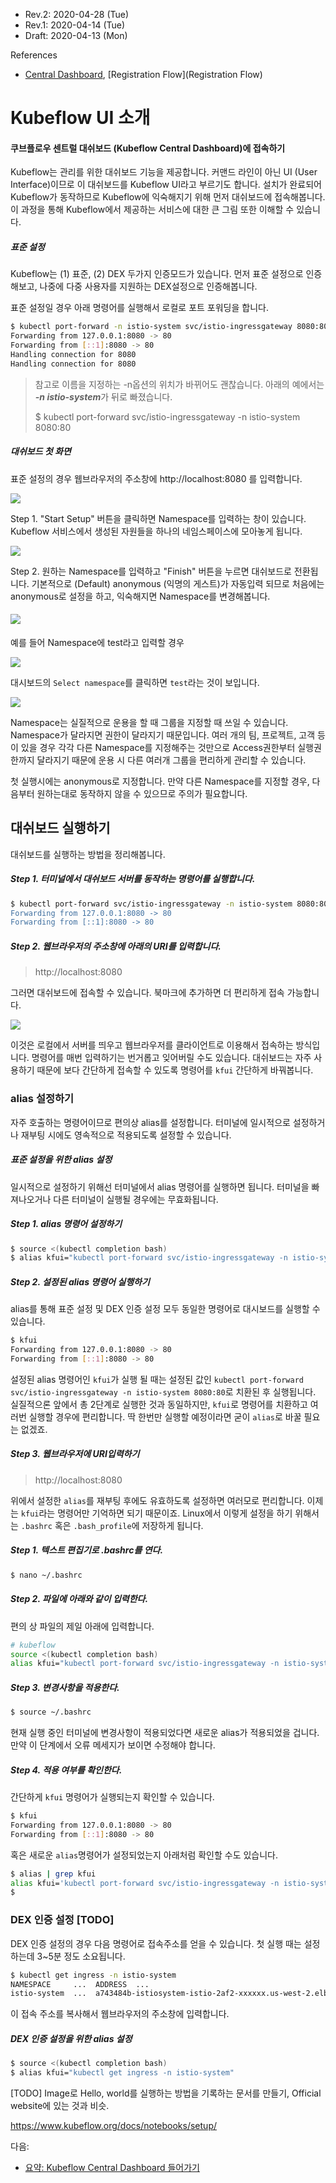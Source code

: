 * Rev.2: 2020-04-28 (Tue)
* Rev.1: 2020-04-14 (Tue)
* Draft: 2020-04-13 (Mon)

References

* [Central Dashboard](https://www.kubeflow.org/docs/components/central-dash/overview/), [Registration Flow](Registration Flow)

# Kubeflow UI 소개

#### 쿠브플로우 센트럴 대쉬보드 (Kubeflow Central Dashboard)에 접속하기

Kubeflow는 관리를 위한 대쉬보드 기능을 제공합니다. 커맨드 라인이 아닌 UI (User Interface)이므로 이 대쉬보드를 Kubeflow UI라고 부르기도 합니다. 설치가 완료되어 Kubeflow가 동작하므로 Kubeflow에 익숙해지기 위해 먼저 대쉬보드에 접속해봅니다. 이 과정을 통해 Kubeflow에서 제공하는 서비스에 대한 큰 그림 또한 이해할 수 있습니다.

##### 표준 설정

Kubeflow는 (1) 표준, (2) DEX 두가지 인증모드가 있습니다. 먼저 표준 설정으로 인증해보고, 나중에 다중 사용자를 지원하는 DEX설정으로 인증해봅니다.

표준 설정일 경우 아래 명령어를 실행해서 로컬로 포트 포워딩을 합니다.

```bash
$ kubectl port-forward -n istio-system svc/istio-ingressgateway 8080:80
Forwarding from 127.0.0.1:8080 -> 80
Forwarding from [::1]:8080 -> 80
Handling connection for 8080
Handling connection for 8080
```

> 참고로 이름을 지정하는 -n옵션의 위치가 바뀌어도 괜찮습니다. 아래의 예에서는 ***-n istio-system***가 뒤로 빠졌습니다.
>
> $ kubectl port-forward svc/istio-ingressgateway -n istio-system 8080:80

##### 대쉬보드 첫 화면

표준 설정의 경우 웹브라우저의 주소창에 http://localhost:8080 를 입력합니다.

<img src="../images/kubeflow-dashboard-1.png">

Step 1. "Start Setup" 버튼을 클릭하면 Namespace를 입력하는 창이 있습니다. Kubeflow 서비스에서 생성된 자원들을 하나의 네임스페이스에 모아놓게 됩니다.

<img src="../images/kubeflow-dashboard-2.png">

Step 2. 원하는 Namespace를 입력하고 "Finish" 버튼을 누르면 대쉬보드로 전환됩니다. 기본적으로 (Default) anonymous (익명의 게스트)가 자동입력 되므로 처음에는 anonymous로 설정을 하고, 익숙해지면 Namespace를 변경해봅니다.

#### <img src="../images/kubeflow-dashboard-4.png">

예를 들어 Namespace에 test라고 입력할 경우

<img src="../images/kubeflow-dashboard-3.png">

대시보드의 `Select namespace`를 클릭하면 `test`라는 것이 보입니다.

<img src="../images/kubeflow-dashboard-5.png">

Namespace는 실질적으로 운용을 할 때 그룹을 지정할 때 쓰일 수 있습니다. Namespace가 달라지면 권한이 달라지기 때문입니다. 여러 개의 팀, 프로젝트, 고객 등이 있을 경우 각각 다른 Namespace를 지정해주는 것만으로 Access권한부터 실행권한까지 달라지기 때문에 운용 시 다른 여러개 그룹을 편리하게 관리할 수 있습니다.

첫 실행시에는 anonymous로 지정합니다. 만약 다른 Namespace를 지정할 경우, 다음부터 원하는대로 동작하지 않을 수 있으므로 주의가 필요합니다.

## 대쉬보드 실행하기

대쉬보드를 실행하는 방법을 정리해봅니다. 

##### Step 1. 터미널에서 대쉬보드 서버를 동작하는 명령어를 실행합니다.

```bash
$ kubectl port-forward svc/istio-ingressgateway -n istio-system 8080:80"
Forwarding from 127.0.0.1:8080 -> 80
Forwarding from [::1]:8080 -> 80
```

##### Step 2. 웹브라우저의 주소창에 아래의 URI를 입력합니다.

> http://localhost:8080 

그러면 대쉬보드에 접속할 수 있습니다. 북마크에 추가하면 더 편리하게 접속 가능합니다.

<img src="images/kubeflow-dashboard-bookmark.png">

이것은 로컬에서 서버를 띄우고 웹브라우저를 클라이언트로 이용해서 접속하는 방식입니다. 명령어를 매번 입력하기는 번거롭고 잊어버릴 수도 있습니다. 대쉬보드는 자주 사용하기 때문에 보다 간단하게 접속할 수 있도록 명령어를 `kfui` 간단하게 바꿔봅니다.

### alias 설정하기

자주 호출하는 명령어이므로 편의상 alias를 설정합니다. 터미널에 일시적으로 설정하거나 재부팅 시에도 영속적으로 적용되도록 설정할 수 있습니다.

##### 표준 설정을 위한 alias 설정

일시적으로 설정하기 위해선 터미널에서 alias 명령어를 실행하면 됩니다. 터미널을 빠져나오거나 다른 터미널이 실행될 경우에는 무효화됩니다.

##### Step 1. alias 명령어 설정하기

```bash
$ source <(kubectl completion bash)
$ alias kfui="kubectl port-forward svc/istio-ingressgateway -n istio-system 8080:80"
```

##### Step 2. 설정된 alias 명령어 실행하기

alias를 통해 표준 설정 및 DEX 인증 설정 모두 동일한 명령어로 대시보드를 실행할 수 있습니다.

```bash
$ kfui
Forwarding from 127.0.0.1:8080 -> 80
Forwarding from [::1]:8080 -> 80
```

설정된 alias 명령어인 `kfui`가 실행 될 때는 설정된 값인 `kubectl port-forward svc/istio-ingressgateway -n istio-system 8080:80`로 치환된 후 실행됩니다. 실질적으론 앞에서 총 2단계로 실행한 것과 동일하지만, `kfui`로 명령어를 치환하고 여러번 실행할 경우에 편리합니다. 딱 한번만 실행할 예정이라면 굳이 `alias`로 바꿀 필요는 없겠죠.

##### Step 3. 웹브라우저에 URI입력하기

> http://localhost:8080 



위에서 설정한 `alias`를 재부팅 후에도 유효하도록 설정하면 여러모로 편리합니다. 이제는 `kfui`라는 명령어만 기억하면 되기 때문이죠. Linux에서 이렇게 설정을 하기 위해서는 `.bashrc` 혹은 `.bash_profile`에 저장하게 됩니다.

##### Step 1. 텍스트 편집기로 .bashrc를 연다.

```bash
$ nano ~/.bashrc
```

##### Step 2. 파일에 아래와 같이 입력한다.

편의 상 파일의 제일 아래에 입력합니다.

```bash
# kubeflow
source <(kubectl completion bash)
alias kfui="kubectl port-forward svc/istio-ingressgateway -n istio-system 8080:80"
```

##### Step 3. 변경사항을 적용한다.

```bash
$ source ~/.bashrc
```

현재 실행 중인 터미널에 변경사항이 적용되었다면 새로운 alias가 적용되었을 겁니다. 만약 이 단계에서 오류 메세지가 보이면 수정해야 합니다. 

##### Step 4. 적용 여부를 확인한다.

간단하게 `kfui` 명령어가 실행되는지 확인할 수 있습니다.

```bash
$ kfui
Forwarding from 127.0.0.1:8080 -> 80
Forwarding from [::1]:8080 -> 80
```

혹은 새로운 `alias`명령어가 설정되었는지 아래처럼 확인할 수도 있습니다.

```bash
$ alias | grep kfui
alias kfui='kubectl port-forward svc/istio-ingressgateway -n istio-system 8080:80'
$
```

### DEX 인증 설정 [TODO]

DEX 인증 설정의 경우 다음 명령어로 접속주소를 얻을 수 있습니다. 첫 실행 때는 설정하는데 3~5분 정도 소요됩니다.

```bash
$ kubectl get ingress -n istio-system
NAMESPACE     ...  ADDRESS  ...
istio-system  ...  a743484b-istiosystem-istio-2af2-xxxxxx.us-west-2.elb.amazonaws.com  ...
```

이 접속 주소를 복사해서 웹브라우저의 주소창에 입력합니다.

##### DEX 인증 설정을 위한 alias 설정

```bash
$ source <(kubectl completion bash)
$ alias kfui="kubectl get ingress -n istio-system"
```

[TODO] Image로 Hello, world를 실행하는 방법을 기록하는 문서를 만들기, Official website에 있는 것과 비슷.

https://www.kubeflow.org/docs/notebooks/setup/


다음: 

* [요약: Kubeflow Central Dashboard 들어가기](summary-kubeflow_dashboard.md)
